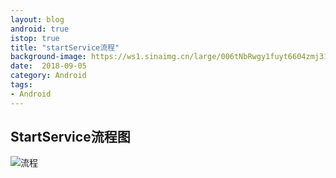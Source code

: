 ```yaml
---
layout: blog 
android: true 
istop: true
title: "startService流程" 
background-image: https://ws1.sinaimg.cn/large/006tNbRwgy1fuyt6604zmj31kw2df7wh.jpg
date:  2018-09-05
category: Android 
tags: 
- Android 
---
```




## StartService流程图

![流程](https://ws3.sinaimg.cn/large/006tNbRwgy1fuyt1wzkmmj31kw12s7co.jpg)

















